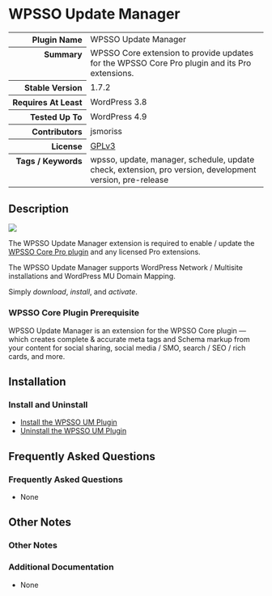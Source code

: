 <h1>WPSSO Update Manager</h1>

<table>
<tr><th align="right" valign="top" nowrap>Plugin Name</th><td>WPSSO Update Manager</td></tr>
<tr><th align="right" valign="top" nowrap>Summary</th><td>WPSSO Core extension to provide updates for the WPSSO Core Pro plugin and its Pro extensions.</td></tr>
<tr><th align="right" valign="top" nowrap>Stable Version</th><td>1.7.2</td></tr>
<tr><th align="right" valign="top" nowrap>Requires At Least</th><td>WordPress 3.8</td></tr>
<tr><th align="right" valign="top" nowrap>Tested Up To</th><td>WordPress 4.9</td></tr>
<tr><th align="right" valign="top" nowrap>Contributors</th><td>jsmoriss</td></tr>
<tr><th align="right" valign="top" nowrap>License</th><td><a href="https://www.gnu.org/licenses/gpl.txt">GPLv3</a></td></tr>
<tr><th align="right" valign="top" nowrap>Tags / Keywords</th><td>wpsso, update, manager, schedule, update check, extension, pro version, development version, pre-release</td></tr>
</table>

<h2>Description</h2>

<p><img class="readme-icon" src="https://surniaulula.github.io/wpsso-um/assets/icon-256x256.png"></p>

<p>The WPSSO Update Manager extension is required to enable / update the <a href="https://wpsso.com/?utm_source=wpssoum-readme-pro-req">WPSSO Core Pro plugin</a> and any licensed Pro extensions.</p>

<p>The WPSSO Update Manager supports WordPress Network / Multisite installations and WordPress MU Domain Mapping.</p>

<p>Simply <em>download</em>, <em>install</em>, and <em>activate</em>.</p>

<h3>WPSSO Core Plugin Prerequisite</h3>

<p>WPSSO Update Manager is an extension for the WPSSO Core plugin &mdash; which creates complete &amp; accurate meta tags and Schema markup from your content for social sharing, social media / SMO, search / SEO / rich cards, and more.</p>


<h2>Installation</h2>

<h3>Install and Uninstall</h3>

<ul>
<li><a href="https://wpsso.com/docs/plugins/wpsso-um/installation/install-the-plugin/?utm_source=wpssoum-readme-install">Install the WPSSO UM Plugin</a></li>
<li><a href="https://wpsso.com/docs/plugins/wpsso-um/installation/uninstall-the-plugin/?utm_source=wpssoum-readme-uninstall">Uninstall the WPSSO UM Plugin</a></li>
</ul>


<h2>Frequently Asked Questions</h2>

<h3>Frequently Asked Questions</h3>

<ul>
<li>None</li>
</ul>


<h2>Other Notes</h2>

<h3>Other Notes</h3>
<h3>Additional Documentation</h3>

<ul>
<li>None</li>
</ul>

